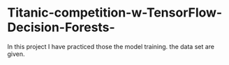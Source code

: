 # Titanic-competition-w-TensorFlow-Decision-Forests-

In this project I have practiced those the model training. the data set are given.
